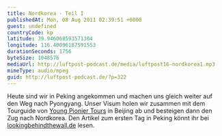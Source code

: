 ```yaml
---
title: Nordkorea - Teil I
publishedAt: Mon, 08 Aug 2011 02:39:51 +0000
guest: undefined
countryCode: kp
latitude: 39.946068593571304
longitude: 116.40096187591553
durationSeconds: 1756
byteSize: 1048576
mediaUrl: http://luftpost-podcast.de/media/luftpost16-nordkorea1.mp3
mimeType: audio/mpeg
guid: http://luftpost-podcast.de/?p=322
---
```


Heute sind wir in Peking angekommen und machen uns gleich weiter auf den Weg nach Pyongyang. Unser Visum holen wir zusammen mit dem Tourguide von [Young Pionier Tours](http://dprk.youngpioneertours.com/) in Beijing ab und besteigen dann den Zug nach Nordkorea. Den Artikel zum ersten Tag in Peking könnt ihr bei [lookingbehindthewall.de](http://lookingbehindthewall.de/beginn-der-reise/) lesen.
